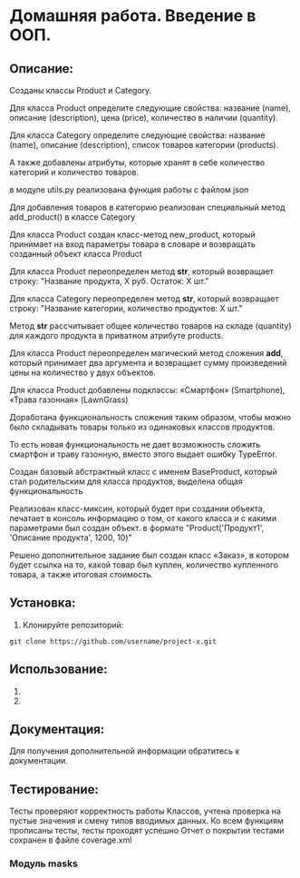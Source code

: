 # Домашняя работа. Введение в ООП.

## Описание:

Созданы классы Product и Category.

Для класса Product определите следующие свойства:
название (name),
описание (description),
цена (price),
количество в наличии (quantity).

Для класса Category определите следующие свойства:
название (name),
описание (description),
список товаров категории (products).

А также добавлены атрибуты, которые хранят в себе количество категорий и количество товаров.

в модуле utils.py реализована функция работы с файлом json

Для добавления товаров в категорию реализован специальный метод add_product()
в классе Category

Для класса Product создан класс-метод new_product, который принимает на вход параметры товара в словаре 
и возвращать созданный объект класса Product

Для класса Product переопределен метод __str__, который возвращает строку: 
"Название продукта, X руб. Остаток: X шт."

Для класса Category переопределен метод __str__, который возвращает строку: 
"Название категории, количество продуктов: X шт."

Метод __str__ рассчитывает общее количество товаров на складе (quantity) 
для каждого продукта в приватном атрибуте products.

Для класса Product переопределен магический метод сложения __add__, 
который принимает два аргумента и возвращает сумму произведений цены на количество 
у двух объектов.

Для класса Product добавлены подклассы:
«Смартфон» (Smartphone), «Трава газонная» (LawnGrass)

Доработана функциональность сложения таким образом,
чтобы можно было складывать товары только из одинаковых классов продуктов.

То есть новая функциональность не дает возможность сложить смартфон и траву газонную, 
вместо этого выдает ошибку TypeError.

Создан базовый абстрактный класс с именем BaseProduct, 
который стал родительским для класса продуктов, выделена общая функциональность

Реализован класс-миксин, который будет при создании объекта, печатает в консоль информацию о том, 
от какого класса и с какими параметрами был создан объект.
в формате "Product('Продукт1', 'Описание продукта', 1200, 10)"

Решено дополнительное задание был создан класс «Заказ», в котором будет ссылка на то, какой товар был куплен,
количество купленного товара, а также итоговая стоимость.



## Установка:

1. Клонируйте репозиторий:
```
git clone https://github.com/username/project-x.git
```

## Использование:

1.
2.

## Документация:

Для получения дополнительной информации обратитесь к документации.

## Тестирование:
Тесты проверяют корректность работы Классов, учтена проверка на пустые значения и смену типов вводимых данных.
Ко всем функциям прописаны тесты, тесты проходят успешно
Отчет о покрытии тестами сохранен в файле coverage.xml

### Модуль masks
